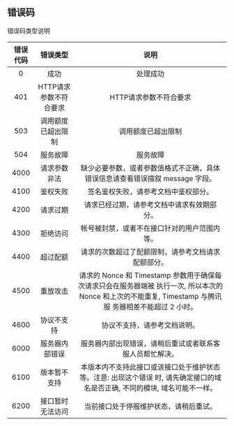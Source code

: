## 错误码

错误码类型说明

| **错误代码** |      **错误类型**      |                           **说明**                           |
| :----------: | :--------------------: | :----------------------------------------------------------: |
|      0       |          成功          |                           处理成功                           |
|     401      | HTTP请求参数不符合要求 |                    HTTP请求参数不符合要求                    |
|     503      |   调用额度已超出限制   |                      调用额度已超出限制                      |
|     504      |        服务故障        |                           服务故障                           |
|     4000     |      请求参数非法      | 缺少必要参数，或者参数值格式不正确，具体错误信息请查看错误描叙 message 字段。 |
|     4100     |        鉴权失败        |             签名鉴权失败，请参考文档中鉴权部分。             |
|     4200     |        请求过期        |          请求已经过期，请参考文档中请求有效期部分。          |
|     4300     |        拒绝访问        |         帐号被封禁，或者不在接口针对的用户范围内等。         |
|     4400     |        超过配额        |      请求的次数超过了配额限制，请参考文档请求配额部分。      |
|     4500     |        重放攻击        | 请求的 Nonce 和 Timestamp 参数用于确保每次请求只会在服务器端被  执行一次,  所以本次的 Nonce 和上次的不能重复, Timestamp 与腾讯服  务器相差不能超过 2 小时。 |
|     4600     |       协议不支持       |                 协议不支持，请参考文档说明。                 |
|     6000     |     服务器内部错误     |   服务器内部出现错误，请稍后重试或者联系客服人员帮忙解决。   |
|     6100     |      版本暂不支持      | 本版本内不支持此接口或该接口处于维护状态等。注意: 出现这个错误  时, 请先确定接口的域名是否正确, 不同的模块, 域名可能不一样。 |
|     6200     |    接口暂时无法访问    |            当前接口处于停服维护状态，请稍后重试。            |

